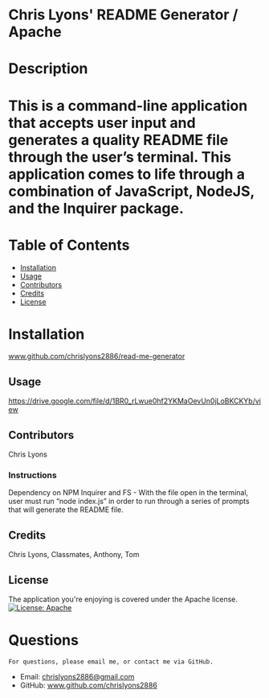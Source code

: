 
  # Chris Lyons' README Generator / Apache
  # Description
  # This is a command-line application that accepts user input and generates a quality README file through the user’s terminal.  This application comes to life through a combination of JavaScript, NodeJS, and the Inquirer package.
  # Table of Contents
  * [Installation](#installation)
  * [Usage](#usage)
  * [Contributors](#contributors)
  * [Credits](#credits)
  * [License](#license)
  
  # Installation
  www.github.com/chrislyons2886/read-me-generator
  ## Usage
 https://drive.google.com/file/d/1BR0_rLwue0hf2YKMaOevUn0jLoBKCKYb/view
  ## Contributors
  Chris Lyons
  ### Instructions
  Dependency on NPM Inquirer and FS - With the file open in the terminal, user must run “node index.js” in order to run through a series of prompts that will generate the README file. 
  ## Credits
  Chris Lyons, Classmates, Anthony, Tom
  ## License
  The application you're enjoying is covered under the Apache license.
  [![License: Apache](https://img.shields.io/badge/License-Apache-yellow.svg)](https://opensource.org/licenses/Apache-2.0)
  # Questions
    For questions, please email me, or contact me via GitHub.
  * Email: chrislyons2886@gmail.com
  * GitHub: www.github.com/chrislyons2886